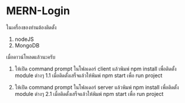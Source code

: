 # MERN-Login
ในเครื่องของท่านต้องติดตั้ง 
1. nodeJS
2. MongoDB

เมื่อดาวน์โหลดแล้วนะครับ 
1. ให้เปิด command prompt ในโฟลเดอร์ client แล้วพิมพ์ npm install เพื่อติดตั้ง module ต่างๆ 
1.1 เมื่อติดตั้งเสร็จแล้วให้พิมพ์ npm start เพื่อ run project

2. ให้เปิด command prompt ในโฟลเดอร์ server แล้วพิมพ์ npm install เพื่อติดตั้ง module ต่างๆ 
2.1 เมื่อติดตั้งเสร็จแล้วให้พิมพ์ npm start เพื่อ run project
